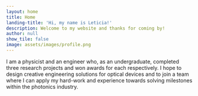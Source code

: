 ```yaml
---
layout: home
title: Home
landing-title: 'Hi, my name is Leticia!'
description: Welcome to my website and thanks for coming by!
author: null
show_tile: false
image: assets/images/profile.png
---
```


<!-- {:refdef: style="text-align: center;"}
![profile image]({{ site.url | absolute_path}}/assets/images/profile.png){:height="10%" width="10%"}
{: refdef} -->

I am a physicist and an engineer who, as an undergraduate, completed three research projects and won awards for each respectively. I hope to design creative engineering solutions for optical devices and to join a team where I can apply my hard-work and experience towards solving milestones within the photonics industry.
